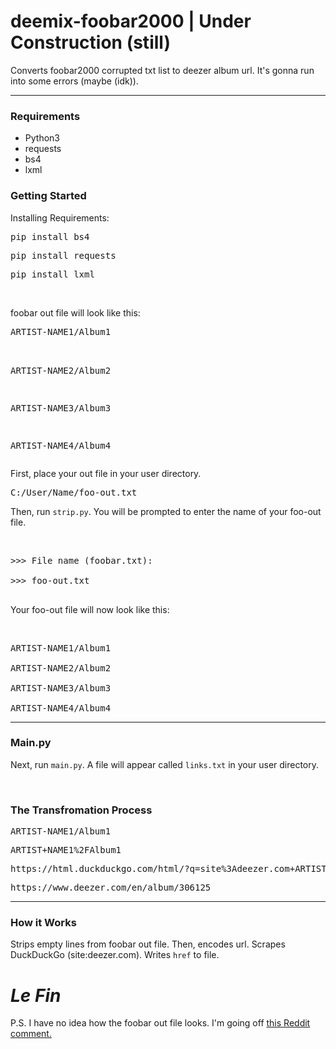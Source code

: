 # deemix-foobar2000 | Under Construction (still)
Converts foobar2000 corrupted txt list to deezer album url. It's gonna run into some errors (maybe (idk)).
<hr>

<h3>Requirements</h3>
<ul>
  <li>Python3</li>
  <li>requests</li>
  <li>bs4</li>
  <li>lxml</li>
 </ul>
<h3>Getting Started</h3>
<p>Installing Requirements:</p>
<pre>pip install bs4</pre>
<pre>pip install requests</pre>
<pre>pip install lxml</pre><br>
<p>foobar out file will look like this:</p>
<pre>
ARTIST-NAME1/Album1<br>

ARTIST-NAME2/Album2<br>

ARTIST-NAME3/Album3<br>

ARTIST-NAME4/Album4
</pre>
<p>First, place your out file in your user directory.</p>
<pre>C:/User/Name/foo-out.txt</pre>
<p>Then, run <code>strip.py</code>. You will be prompted to enter the name of your foo-out file.</p><br>
<pre>
>>> File name (foobar.txt):<br>
>>> foo-out.txt<br>
</pre>
<p>Your foo-out file will now look like this:</p><br>
<pre>
ARTIST-NAME1/Album1<br>
ARTIST-NAME2/Album2<br>
ARTIST-NAME3/Album3<br>
ARTIST-NAME4/Album4
</pre>
<hr>
<h3>Main.py</h3>
<p>Next, run <code>main.py</code>. A file will appear called <code>links.txt</code> in your user directory.</p><br>
<h3>The Transfromation Process</h3>
<pre>ARTIST-NAME1/Album1</pre>
<pre>ARTIST+NAME1%2FAlbum1</pre>
<pre>https://html.duckduckgo.com/html/?q=site%3Adeezer.com+ARTIST+NAME1%2FAlbum1</pre>
<pre>https://www.deezer.com/en/album/306125</pre>
<hr>
<h3>How it Works</h3>
<p>Strips empty lines from foobar out file. Then, encodes url. Scrapes DuckDuckGo (site:deezer.com). Writes <code>href</code> to file.</p>
<h1><b><i>Le Fin</i></b></h1>
<p>P.S. I have no idea how the foobar out file looks. I'm going off <a href="https://www.reddit.com/r/deemix/comments/nsvghm/how_replace_this_text_artistnamealbum_by_the/">this Reddit comment.
